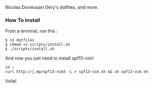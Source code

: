 Nicolas Duvieusart Déry's dotfiles, and more.

### How To Install
From a terminal, run this :

```
$ cd dotfiles
$ chmod +x scripts/install.sh
$ ./scripts/install.sh
```

And now you just need to install spf13-vim!

```
cd ~
curl http://j.mp/spf13-vim3 -L > spf13-vim.sh && sh spf13-vim.sh
```

Voila!
